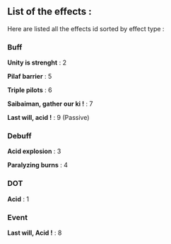 ## List of the effects :

Here are listed all the effects id sorted by effect type :

### Buff

**Unity is strenght** : 2

**Pilaf barrier** : 5

**Triple pilots** : 6

**Saibaiman, gather our ki !** : 7

**Last will, acid !** : 9 (Passive)

### Debuff

**Acid explosion** : 3

**Paralyzing burns** : 4

### DOT

**Acid** : 1

### Event

**Last will, Acid !** : 8